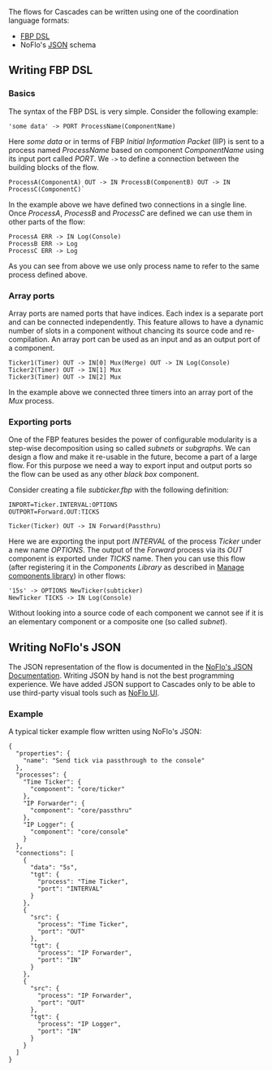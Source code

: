 The flows for Cascades can be written using one of the coordination language formats: 

 * [FBP DSL](http://noflojs.org/documentation/fbp/)
 * NoFlo's [JSON](http://noflojs.org/documentation/json/) schema

## Writing FBP DSL

### Basics

The syntax of the FBP DSL is very simple. Consider the following example:

```
'some data' -> PORT ProcessName(ComponentName)
```

Here _some data_ or in terms of FBP _Initial Information Packet_ (IIP) is sent to a process named _ProcessName_ based on component _ComponentName_ using its input port called _PORT_. We `->` to define a connection between the building blocks of the flow.

```
ProcessA(ComponentA) OUT -> IN ProcessB(ComponentB) OUT -> IN ProcessC(ComponentC)`
```

In the example above we have defined two connections in a single line. Once _ProcessA_, _ProcessB_ and _ProcessC_ are defined we can use them in other parts of the flow:

```
ProcessA ERR -> IN Log(Console)
ProcessB ERR -> Log
ProcessC ERR -> Log
```

As you can see from above we use only process name to refer to the same process defined above.

### Array ports

Array ports are named ports that have indices. Each index is a separate port and can be connected independently. This feature allows to have a dynamic number of slots in a component without chancing its source code and re-compilation. An array port can be used as an input and as an output port of a component.
```
Ticker1(Timer) OUT -> IN[0] Mux(Merge) OUT -> IN Log(Console)
Ticker2(Timer) OUT -> IN[1] Mux
Ticker3(Timer) OUT -> IN[2] Mux
```
In the example above we connected three timers into an array port of the _Mux_ process. 

### Exporting ports

One of the FBP features besides the power of configurable modularity is a step-wise decomposition using so called _subnets_ or _subgraphs_. We can design a flow and make it re-usable in the future, become a part of a large flow. For this purpose we need a way to export input and output ports so the flow can be used as any other _black box_ component.

Consider creating a file _subticker.fbp_ with the following definition:

```
INPORT=Ticker.INTERVAL:OPTIONS
OUTPORT=Forward.OUT:TICKS

Ticker(Ticker) OUT -> IN Forward(Passthru)
```

Here we are exporting the input port _INTERVAL_ of the process _Ticker_ under a new name _OPTIONS_. The output of the _Forward_ process via its _OUT_ component is exported under _TICKS_ name. Then you can use this flow (after registering it in the _Components Library_ as described in [Manage components library](Components-library)) in other flows:

```
'15s' -> OPTIONS NewTicker(subticker)
NewTicker TICKS -> IN Log(Console)
```

Without looking into a source code of each component we cannot see if it is an elementary component or a composite one (so called _subnet_).

## Writing NoFlo's JSON

The JSON representation of the flow is documented in the [NoFlo's JSON Documentation](http://noflojs.org/documentation/json/). Writing JSON by hand is not the best programming experience. We have added JSON support to Cascades only to be able to use third-party visual tools such as [NoFlo UI](http://noflojs.org/noflo-ui/).

### Example

A typical ticker example flow written using NoFlo's JSON:

```
{
  "properties": {
    "name": "Send tick via passthrough to the console"
  },
  "processes": {
    "Time Ticker": {
      "component": "core/ticker"
    },
    "IP Forwarder": {
      "component": "core/passthru"
    },
    "IP Logger": {
      "component": "core/console"
    }
  },
  "connections": [
    {
      "data": "5s",
      "tgt": {
        "process": "Time Ticker",
        "port": "INTERVAL"
      }
    },
    {
      "src": {
        "process": "Time Ticker",
        "port": "OUT"
      },
      "tgt": {
        "process": "IP Forwarder",
        "port": "IN"
      }
    },
    {
      "src": {
        "process": "IP Forwarder",
        "port": "OUT"
      },
      "tgt": {
        "process": "IP Logger",
        "port": "IN"
      }
    }
  ]
}

```